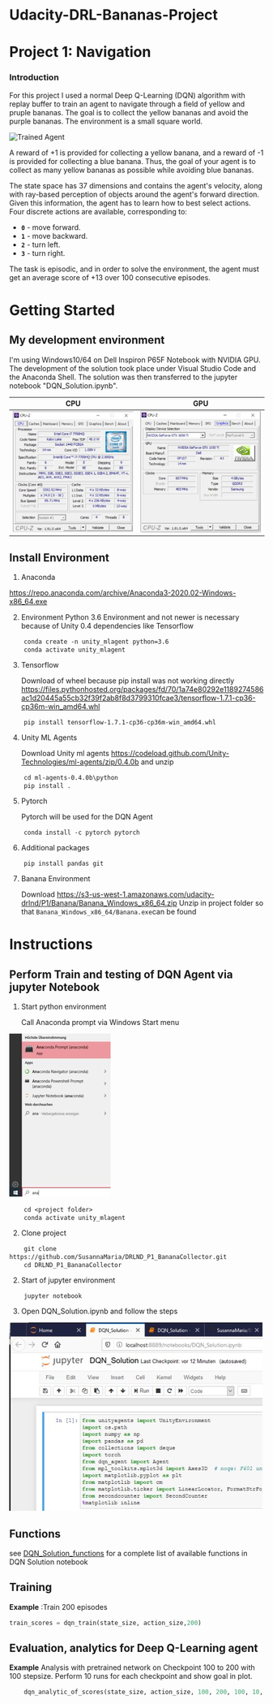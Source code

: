 # Udacity-DRL-Bananas-Project

[//]: # (Image References)

[image1]: https://user-images.githubusercontent.com/10624937/42135619-d90f2f28-7d12-11e8-8823-82b970a54d7e.gif "Trained Agent"

# Project 1: Navigation

### Introduction

For this project I used a normal Deep Q-Learning (DQN) algorithm with replay buffer to train an agent to navigate 
through a field of yellow and pruple bananas.  The goal is to collect the yellow bananas and avoid the purple bananas.
The environment is a small square world.  

![Trained Agent](static/banana.gif)

A reward of +1 is provided for collecting a yellow banana, and a reward of -1 is provided for collecting a blue banana. Thus, the goal of your agent is to collect as many yellow bananas as possible while avoiding blue bananas.

The state space has 37 dimensions and contains the agent's velocity, along with ray-based perception of objects around the agent's forward direction. Given this information, the agent has to learn how to best select actions. Four discrete actions are available, corresponding to:

- **`0`** - move forward.
- **`1`** - move backward.
- **`2`** - turn left.
- **`3`** - turn right.

The task is episodic, and in order to solve the environment, the agent must get an average score of +13 over 100 consecutive episodes.

# Getting Started
## My development environment 
I'm using Windows10/64 on Dell Inspiron P65F Notebook with NVIDIA GPU. The development of the solution took place under Visual Studio Code and the Anaconda Shell. The solution was then transferred to the jupyter notebook "DQN_Solution.ipynb".

| CPU             | GPU |
:-------------------------:|:-------------------------:
![](static/cpu_info.jpg)  |  ![](static/gpu_info.jpg)

## Install Environment
1. Anaconda

https://repo.anaconda.com/archive/Anaconda3-2020.02-Windows-x86_64.exe

2. Environment
Python 3.6 Environment and not newer is necessary because of Unity 0.4 dependencies like Tensorflow
```
    conda create -n unity_mlagent python=3.6
    conda activate unity_mlagent
```
3. Tensorflow 

    Download of wheel because pip install was not working directly
https://files.pythonhosted.org/packages/fd/70/1a74e80292e1189274586ac1d20445a55cb32f39f2ab8f8d3799310fcae3/tensorflow-1.7.1-cp36-cp36m-win_amd64.whl
```
    pip install tensorflow-1.7.1-cp36-cp36m-win_amd64.whl
```
4. Unity ML Agents

    Download Unity ml agents https://codeload.github.com/Unity-Technologies/ml-agents/zip/0.4.0b and unzip
```
    cd ml-agents-0.4.0b\python
    pip install .
```

5. Pytorch

    Pytorch will be used for the DQN Agent
```
    conda install -c pytorch pytorch
```

6. Additional packages
```
    pip install pandas git
```

7. Banana Environment

    Download https://s3-us-west-1.amazonaws.com/udacity-drlnd/P1/Banana/Banana_Windows_x86_64.zip 
    Unzip in project folder so that ```Banana_Windows_x86_64/Banana.exe```can be found


# Instructions
## Perform Train and testing of DQN Agent via jupyter Notebook
1. Start python environment
    
    Call Anaconda prompt via Windows Start menu

![](static/anaconda.jpg) 

```
    cd <project folder>
    conda activate unity_mlagent
``` 
2. Clone project
```
    git clone https://github.com/SusannaMaria/DRLND_P1_BananaCollector.git
    cd DRLND_P1_BananaCollector
```
2. Start of jupyter environment
```
    jupyter notebook
```

3. Open DQN_Solution.ipynb and follow the steps
   
![](static/jupyter.jpg) 

## Functions
see [DQN_Solution_functions](https://htmlpreview.github.io/?https://github.com/SusannaMaria/DRLND_P1_BananaCollector/blob/master/html/DQN_Solution_api.html) for a complete list of available functions in DQN Solution notebook

## Training
**Example** :Train 200 episodes
```python
train_scores = dqn_train(state_size, action_size,200)
```
## Evaluation, analytics for Deep Q-Learning agent
**Example** Analysis with pretrained network on Checkpoint 100 to 200 with 100 stepsize. Perform 10 runs for each checkpoint and show goal in plot.
```python
    dqn_analytic_of_scores(state_size, action_size, 100, 200, 100, 10, 13, 333)
```
